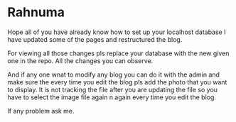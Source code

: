 # Rahnuma
Hope all of you have already know how to set up your localhost database 
I have updated some of the pages and restructured the blog.

For viewing all those changes pls replace your database with the new given one in the repo. 
All the changes you can observe. 

And if any one wnat to modify any blog you can do it with the admin and make sure the every time you edit the blog pls add the photo that you want to display. It is not tracking the file after you are updating the file so you have to select the image file again n again every time you edit the blog.

If any problem ask me.
